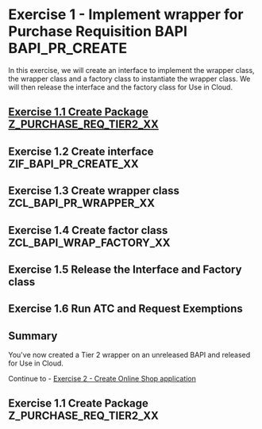 # Exercise 1 - Implement wrapper for Purchase Requisition BAPI BAPI_PR_CREATE
In this exercise, we will create an interface to implement the wrapper class, the wrapper class and a factory class to instantiate the wrapper class. We will then release the interface and the factory class for Use in Cloud.

## [Exercise 1.1 Create Package Z_PURCHASE_REQ_TIER2_XX](exercise11createpackagez_purchase_req_tier2_xx1)
## Exercise 1.2 Create interface ZIF_BAPI_PR_CREATE_XX
## Exercise 1.3 Create wrapper class ZCL_BAPI_PR_WRAPPER_XX
## Exercise 1.4 Create factor class ZCL_BAPI_WRAP_FACTORY_XX
## Exercise 1.5 Release the Interface and Factory class
## Exercise 1.6 Run ATC and Request Exemptions
## Summary
You've now created a Tier 2 wrapper on an unreleased BAPI and released for Use in Cloud.

Continue to - [Exercise 2 - Create Online Shop application](../ex2/README.md)

## Exercise 1.1 Create Package Z_PURCHASE_REQ_TIER2_XX
